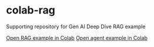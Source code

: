 # colab-rag
Supporting repository for Gen AI Deep Dive RAG example

[Open RAG example in Colab](https://colab.research.google.com/github/skillrepos/genai-collab/blob/main/RAG_example.ipynb)
[Open agent example in Colab](https://colab.research.google.com/github/skillrepos/genai-collab/blob/main/agent_example.ipynb)

